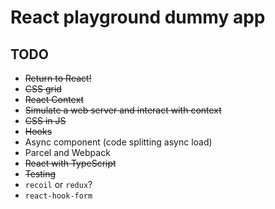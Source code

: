 # React playground dummy app

## TODO

- <s>Return to React!</s>
- <s>CSS grid</s>
- <s>React Context</s>
- <s>Simulate a web server and interact with context</s>
- <s>CSS in JS</s>
- <s>Hooks</s>
- Async component (code splitting async load)
- Parcel and Webpack
- <s>React with TypeScript</s>
- <s>Testing</s>
- `recoil` or `redux`?
- `react-hook-form`
